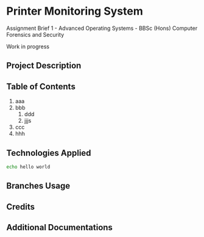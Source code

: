 # Printer Monitoring System

Assignment Brief 1  - Advanced Operating Systems - BBSc (Hons) Computer Forensics and Security

Work in progress

## Project Description

## Table of Contents

1. aaa
2. bbb
    1. ddd
    2. jjjs
3. ccc
4. hhh

## Technologies Applied

```bash
echo hello world
```

## Branches Usage

## Credits

## Additional Documentations
